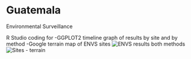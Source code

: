 # Guatemala
Environmental Surveillance

R Studio coding for 
-GGPLOT2 timeline graph of results by site and by method
-Google terrain map of ENVS sites
![ENVS results both methods](https://raw.githubusercontent.com/kimkimroll/Guatemala_environmental_surveillance/199468c3a84f689bb47f49c176c89fa1c3fbe068/envs_results_both_methods.png)
![Sites - terrain](https://raw.githubusercontent.com/kimkimroll/Guatemala_environmental_surveillance/master/guatemalafinal1.png)	
